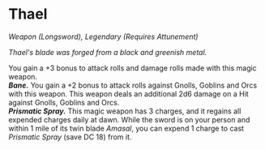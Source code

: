 # Thael
*Weapon (Longsword), Legendary (Requires Attunement)*

*Thael's blade was forged from a black and greenish metal.*

You gain a +3 bonus to attack rolls and damage rolls made with this magic weapon.  
***Bane.*** You gain a +2 bonus to attack rolls against Gnolls, Goblins and Orcs with this weapon. This weapon deals an additional 2d6 damage on a Hit against Gnolls, Goblins and Orcs.  
***Prismatic Spray.*** This magic weapon has 3 charges, and it regains all expended charges daily at dawn. While the sword is on your person and within 1 mile of its twin blade *Amasal*, you can expend 1 charge to cast *Prismatic Spray* (save DC 18) from it.